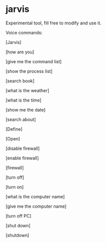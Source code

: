 # jarvis
Experimental tool, fill free to modify and use it.

Voice commands:

[Jarvis] 

[how are you] 

[give me the command list] 

[show the process list] 

[search book] 

[what is the weather] 

[what is the time] 

[show me the date] 

[search about] 

[Define] 

[Open] 

[disable firewall] 

[enable firewall] 

[firewall] 

[turn off] 

[turn on]

[what is the computer name] 

[give me the computer name] 

[turn off PC] 

[shut down]

[shutdown] 

